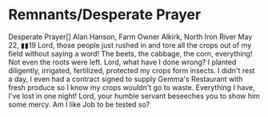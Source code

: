 # Remnants/Desperate Prayer

Desperate Prayer[]
Alan Hanson, Farm Owner
Alkirk, North Iron River
May 22, ▮▮19
Lord, those people just rushed in and tore all the crops out of my field without saying a word! The beets, the cabbage, the corn, everything! Not even the roots were left.
Lord, what have I done wrong? I planted diligently, irrigated, fertilized, protected my crops form insects. I didn't rest a day, I even had a contract signed to supply Gemma's Restaurant with fresh produce so I know my crops wouldn't go to waste.
Everything I have, I've lost in one night! Lord, your humble servant beseeches you to show him some mercy. Am I like Job to be tested so?

